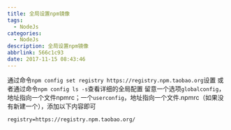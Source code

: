 ```yaml
---
title: 全局设置npm镜像
tags:
  - NodeJs
categories:
  - NodeJs
description: 全局设置npm镜像
abbrlink: 566c1c93
date: 2017-11-15 08:43:46
---
```

通过命令`npm config set registry https://registry.npm.taobao.org`设置
或者通过命令`npm config ls -s`查看详细的全局配置
留意一个选项`globalconfig`，地址指向一个文件npmrc；一个`userconfig`，地址指向一个文件.npmrc（如果没有新建一个），添加以下内容即可

```shell
registry=https://registry.npm.taobao.org/
```
